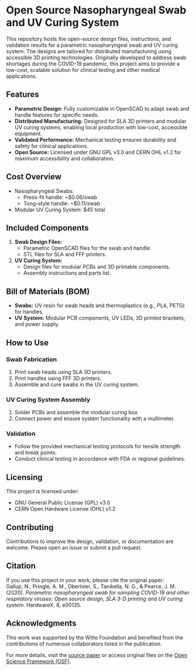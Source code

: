# Open Source Nasopharyngeal Swab and UV Curing System

This repository hosts the open-source design files, instructions, and validation results for a parametric nasopharyngeal swab and UV curing system. The designs are tailored for distributed manufacturing using accessible 3D printing technologies. Originally developed to address swab shortages during the COVID-19 pandemic, this project aims to provide a low-cost, scalable solution for clinical testing and other medical applications.



## Features

- **Parametric Design:** Fully customizable in OpenSCAD to adapt swab and handle features for specific needs.
- **Distributed Manufacturing:** Designed for SLA 3D printers and modular UV curing systems, enabling local production with low-cost, accessible equipment.
- **Validated Performance:** Mechanical testing ensures durability and safety for clinical applications.
- **Open Source:** Licensed under GNU GPL v3.0 and CERN OHL v1.2 for maximum accessibility and collaboration.

## Cost Overview

- Nasopharyngeal Swabs:
  - Press-fit handle: ~$0.06/swab
  - Tong-style handle: ~$0.11/swab
- Modular UV Curing System: $45 total

## Included Components

1. **Swab Design Files:**
   - Parametric OpenSCAD files for the swab and handle.
   - STL files for SLA and FFF printers.
2. **UV Curing System:**
   - Design files for modular PCBs and 3D printable components.
   - Assembly instructions and parts list.

## Bill of Materials (BOM)

- **Swabs:** UV resin for swab heads and thermoplastics (e.g., PLA, PETG) for handles.
- **UV System:** Modular PCB components, UV LEDs, 3D printed brackets, and power supply.

## How to Use

### Swab Fabrication

1. Print swab heads using SLA 3D printers.
2. Print handles using FFF 3D printers.
3. Assemble and cure swabs in the UV curing system.

### UV Curing System Assembly

1. Solder PCBs and assemble the modular curing box.
2. Connect power and ensure system functionality with a multimeter.

### Validation

- Follow the provided mechanical testing protocols for tensile strength and break points.
- Conduct clinical testing in accordance with FDA or regional guidelines.

## Licensing

This project is licensed under:

- GNU General Public License (GPL) v3.0
- CERN Open Hardware License (OHL) v1.2

## Contributing

Contributions to improve the design, validation, or documentation are welcome. Please open an issue or submit a pull request.

## Citation

If you use this project in your work, please cite the original paper:  
Gallup, N., Pringle, A. M., Oberloier, S., Tanikella, N. G., & Pearce, J. M. (2020). *Parametric nasopharyngeal swab for sampling COVID-19 and other respiratory viruses: Open source design, SLA 3-D printing and UV curing system*. HardwareX, 8, e00135.

## Acknowledgments

This work was supported by the Witte Foundation and benefited from the contributions of numerous collaborators listed in the publication.

For more details, visit the [source paper](https://doi.org/10.1016/j.ohx.2020.e00135) or access original files on the [Open Science Framework (OSF)](https://osf.io/z5jgu/).
